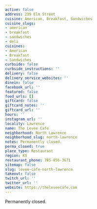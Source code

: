```yaml
---
active: false
address: 239 Elm Street
cuisine: American, Breakfast, Sandwiches
cuisine_slugs:
- american
- breakfast
- sandwiches
- deli
cuisines:
- American
- Breakfast
- Sandwiches
curbside: false
curbside_instructions: ''
delivery: false
delivery_service_websites: ''
dinein: false
facebook_url: ''
featured: false
food_urls: []
giftcard: false
giftcard_notes: ''
giftcard_url: ''
hours: ''
instagram_url: ''
locality: Lawrence
name: The Levee Cafe
neighborhood: North Lawrence
neighborhood_slug: north-lawrence
notes: Permanently closed.
perma_closed: true
place_type: Restaurant
region: KS
restaurant_phone: 785-856-3671
sitemap: false
slug: levee-cafe-north-lawrence
takeout: false
twitch_url: ''
twitter_url: ''
website: https://theleveecafe.com
---
```


Permanently closed.